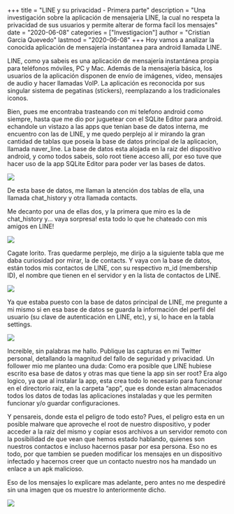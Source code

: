 +++
title = "LINE y su privacidad - Primera parte"
description = "Una investigación sobre la aplicación de mensajeria LINE, la cual no respeta la privacidad de sus usuarios y permite alterar de forma facil los mensajes"
date = "2020-06-08"
categories = ["Investigacion"]
author = "Cristian Garcia Quevedo"
lastmod = "2020-06-08"
+++
Hoy vamos a analizar la conocida aplicación de mensajería instantanea para android llamada LINE.

LINE, como ya sabeis es una aplicación de mensajería instantánea propia para teléfonos móviles, PC y Mac. Además de la mensajería básica, los usuarios de la aplicación disponen de envío de imágenes, vídeo, mensajes de audio y hacer llamadas VoIP. La aplicación es reconocida por sus singular sistema de pegatinas (stickers), reemplazando a los tradicionales iconos.

Bien, pues me encontraba trasteando con mi telefono android como siempre, hasta que me dio por juguetear con el SQLite Editor para android. echandole un vistazo a las apps que tenian base de datos interna, me encuentro con las de LINE, y me quedo perplejo al ir mirando la gran cantidad de tablas que poseia la base de datos principal de la aplicacion, llamada naver_line. La base de datos esta alojada en la raiz del dispositivo android, y como todos sabeis, solo root tiene acceso allí, por eso tuve que hacer uso de la app SQLite Editor para poder ver las bases de datos.

![](/blog/static/img/cap1.png)

De esta base de datos, me llaman la atención dos tablas de ella, una llamada chat_history y otra llamada contacts.

Me decanto por una de ellas dos, y la primera que miro es la de chat_history y... vaya sorpresa! esta todo lo que he chateado con mis amigos en LINE!

![](/blog/static/img/cap2.png)

Cagate lorito. Tras quedarme perplejo, me dirijo a la siguiente tabla que me daba curiosidad por mirar, la de contacts. Y vaya con la base de datos, están todos mis contactos de LINE, con su respectivo m_id (membership ID), el nombre que tienen en el servidor y en la lista de contactos de LINE.

![](/blog/static/img/cap3.png)

Ya que estaba puesto con la base de datos principal de LINE, me pregunte a mi mismo si en esa base de datos se guarda la información del perfil del usuario (su clave de autenticación en LINE, etc), y si, lo hace en la tabla settings.

![](/blog/static/img/cap4.png)

Increible, sin palabras me hallo. Publique las capturas en mi Twitter personal, detallando la magnitud del fallo de seguridad y privacidad. Un follower mio me planteo una duda: Como era posible que LINE hubiese escrito esa base de datos y otras mas que tiene la app sin ser root? Era algo logico, ya que al instalar la app, esta crea todo lo necesario para funcionar en el directorio raiz, en la carpeta “app”, que es donde estan almacenados todos los datos de todas las aplicaciones instaladas y que les permiten funcionar y/o guardar configuraciones.

Y pensareis, donde esta el peligro de todo esto? Pues, el peligro esta en un posible malware que aproveche el root de nuestro dispositivo, y poder acceder a la raiz del mismo y copiar esos archivos a un servidor remoto con la posibilidad de que vean que hemos estado hablando, quienes son nuestros contactos e incluso hacernos pasar por esa persona. Eso no es todo, por que tambien se pueden modificar los mensajes en un dispositivo infectado y hacernos creer que un contacto nuestro nos ha mandado un enlace a un apk malicioso.

Eso de los mensajes lo explicare mas adelante, pero antes no me despediré sin una imagen que os muestre lo anteriormente dicho.

![](/blog/static/img/cap5.png)
